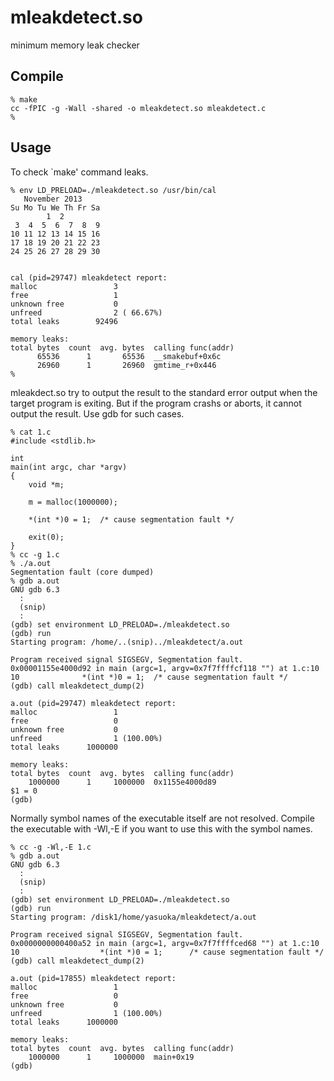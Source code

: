 mleakdetect.so
==============

minimum memory leak checker

Compile
-------

    % make
    cc -fPIC -g -Wall -shared -o mleakdetect.so mleakdetect.c
    %

Usage
-----

To check `make' command leaks.


    % env LD_PRELOAD=./mleakdetect.so /usr/bin/cal
       November 2013
    Su Mo Tu We Th Fr Sa
		    1  2
     3  4  5  6  7  8  9
    10 11 12 13 14 15 16
    17 18 19 20 21 22 23
    24 25 26 27 28 29 30


    cal (pid=29747) mleakdetect report:
	malloc                 3
	free                   1
	unknown free           0
	unfreed                2 ( 66.67%)
	total leaks        92496

    memory leaks:
	total bytes  count  avg. bytes  calling func(addr)
	      65536      1       65536  __smakebuf+0x6c
	      26960      1       26960  gmtime_r+0x446
    %


mleakdect.so try to output the result to the standard error output
when the target program is exiting.  But if the program crashs or aborts,
it cannot output the result.  Use gdb for such cases.

    % cat 1.c
    #include <stdlib.h>

    int
    main(int argc, char *argv)
    {
	    void *m;

	    m = malloc(1000000);

	    *(int *)0 = 1;	/* cause segmentation fault */

	    exit(0);
    }
    % cc -g 1.c
    % ./a.out
    Segmentation fault (core dumped)
    % gdb a.out
    GNU gdb 6.3
      :
      (snip)
      :
    (gdb) set environment LD_PRELOAD=./mleakdetect.so
    (gdb) run
    Starting program: /home/..(snip)../mleakdetect/a.out

    Program received signal SIGSEGV, Segmentation fault.
    0x00001155e4000d92 in main (argc=1, argv=0x7f7ffffcf118 "") at 1.c:10
    10              *(int *)0 = 1;  /* cause segmentation fault */
    (gdb) call mleakdetect_dump(2)

    a.out (pid=29747) mleakdetect report:
	malloc                 1
	free                   0
	unknown free           0
	unfreed                1 (100.00%)
	total leaks      1000000

    memory leaks:
	total bytes  count  avg. bytes  calling func(addr)
	    1000000      1     1000000  0x1155e4000d89
    $1 = 0
    (gdb)

Normally symbol names of the executable itself are not resolved.
Compile the executable with -Wl,-E if you want to use this with the
symbol names.

    % cc -g -Wl,-E 1.c
    % gdb a.out
    GNU gdb 6.3
      :
      (snip)
      :
    (gdb) set environment LD_PRELOAD=./mleakdetect.so
    (gdb) run
    Starting program: /disk1/home/yasuoka/mleakdetect/a.out

    Program received signal SIGSEGV, Segmentation fault.
    0x0000000000400a52 in main (argc=1, argv=0x7f7ffffced68 "") at 1.c:10
    10                  *(int *)0 = 1;      /* cause segmentation fault */
    (gdb) call mleakdetect_dump(2)

    a.out (pid=17855) mleakdetect report:
	malloc                 1
	free                   0
	unknown free           0
	unfreed                1 (100.00%)
	total leaks      1000000

    memory leaks:
	total bytes  count  avg. bytes  calling func(addr)
	    1000000      1     1000000  main+0x19
    (gdb) 
